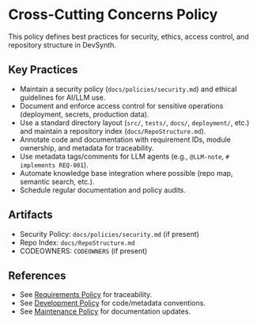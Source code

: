 # Cross-Cutting Concerns Policy

This policy defines best practices for security, ethics, access control, and repository structure in DevSynth.

## Key Practices
- Maintain a security policy (`docs/policies/security.md`) and ethical guidelines for AI/LLM use.
- Document and enforce access control for sensitive operations (deployment, secrets, production data).
- Use a standard directory layout (`src/`, `tests/`, `docs/`, `deployment/`, etc.) and maintain a repository index (`docs/RepoStructure.md`).
- Annotate code and documentation with requirement IDs, module ownership, and metadata for traceability.
- Use metadata tags/comments for LLM agents (e.g., `@LLM-note`, `# implements REQ-001`).
- Automate knowledge base integration where possible (repo map, semantic search, etc.).
- Schedule regular documentation and policy audits.

## Artifacts
- Security Policy: `docs/policies/security.md` (if present)
- Repo Index: `docs/RepoStructure.md`
- CODEOWNERS: `CODEOWNERS` (if present)

## References
- See [Requirements Policy](requirements.md) for traceability.
- See [Development Policy](development.md) for code/metadata conventions.
- See [Maintenance Policy](maintenance.md) for documentation updates.

